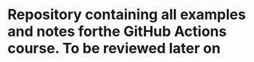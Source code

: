 # Repository containing all examples and notes forthe GitHub Actions course. To be reviewed later on